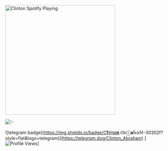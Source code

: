 [<img src="https://now-playing-codestackr.vercel.app/api/spotify-playing" alt="Clinton Spotify Playing" width="350" />](https://open.spotify.com/user/swyqyimdc12jajde4vpwd2x1b)


![✨](https://github-readme-stats.vercel.app/api?username=Clinton-Abraham&show=prs&count_private=true&show_icons=true&title_color=fff&icon_color=79ff97&text_color=9f9f9f&bg_color=151515)


![telegram badge](https://img.shields.io/badge/C͡ℓ𝖏ήtø𝐧 ᗩ𝔟ⓡ𝐚ꫝαＭ-30302f?style=flat&logo=telegram)](https://telegram.dog/Clinton_Abraham)  [![Profile Views](https://hits.seeyoufarm.com/api/count/incr/badge.svg?url=https://github.com/Clinton-Abraham/&title=Profile%20Views)]

